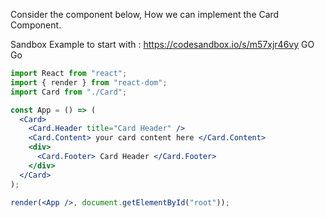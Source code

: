 Consider the  component below, How we can implement the Card Component.

Sandbox Example to start with : https://codesandbox.io/s/m57xjr46vy
GO Go

```jsx
import React from "react";
import { render } from "react-dom";
import Card from "./Card";

const App = () => (
  <Card>
    <Card.Header title="Card Header" />
    <Card.Content> your card content here </Card.Content>
    <div>
      <Card.Footer> Card Header </Card.Footer>
    </div>
  </Card>
);

render(<App />, document.getElementById("root"));
```

